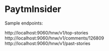 # PaytmInsider
Sample endpoints:

http://localhost:9060/hnw/v1/top-stories
http://localhost:9060/hnw/v1/comments/126809
http://localhost:9060/hnw/v1/past-stories
